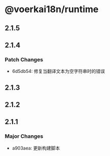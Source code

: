 # @voerkai18n/runtime

## 2.1.5

## 2.1.4

### Patch Changes

- 6d5db54: 修复当翻译文本为空字符串时的错误

## 2.1.3

## 2.1.2

## 2.1.1

### Major Changes

- a903aea: 更新构建脚本
